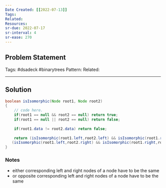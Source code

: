```yaml
---
Date Created: [[2022-07-13]]
Tags: 
Related: 
Resources: 
sr-due: 2022-07-17
sr-interval: 4
sr-ease: 270
---
```


## Problem Statement


Tags:  #dsadeck  #binarytrees 
Pattern: 
Related: 

---

## Solution
``` java
boolean isIsomorphic(Node root1, Node root2)  
{ 
	// code here.
	if(root1 == null && root2 == null) return true;
	if(root1 == null || root2 == null) return false;
	
	if(root1.data != root2.data) return false;
	
	return (isIsomorphic(root1.left,root2.left) && isIsomorphic(root1.right,root2.right)) ||
   (isIsomorphic(root1.left,root2.right) && isIsomorphic(root1.right,root2.left));
}
```

### Notes
- either corresponding left and right nodes of a node have to be the same
- or opposite corresponding left and right nodes of a node have to be the same


